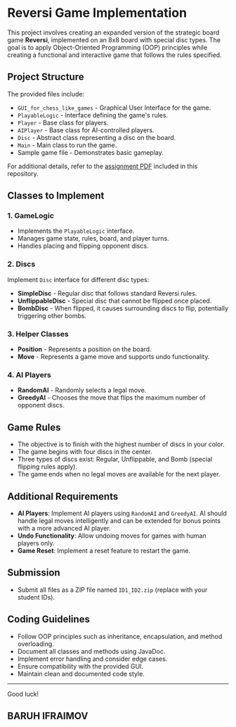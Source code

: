 # Reversi Game Implementation

This project involves creating an expanded version of the strategic board game **Reversi**, implemented on an 8x8 board with special disc types. The goal is to apply Object-Oriented Programming (OOP) principles while creating a functional and interactive game that follows the rules specified.

## Project Structure

The provided files include:

- `GUI_for_chess_like_games` - Graphical User Interface for the game.
- `PlayableLogic` - Interface defining the game's rules.
- `Player` - Base class for players.
- `AIPlayer` - Base class for AI-controlled players.
- `Disc` - Abstract class representing a disc on the board.
- `Main` - Main class to run the game.
- Sample game file - Demonstrates basic gameplay.

For additional details, refer to the [assignment PDF](מימוש%20משחק%20רברסי.pdf) included in this repository.

## Classes to Implement

### 1. GameLogic
- Implements the `PlayableLogic` interface.
- Manages game state, rules, board, and player turns.
- Handles placing and flipping opponent discs.

### 2. Discs
Implement `Disc` interface for different disc types:
- **SimpleDisc** - Regular disc that follows standard Reversi rules.
- **UnflippableDisc** - Special disc that cannot be flipped once placed.
- **BombDisc** - When flipped, it causes surrounding discs to flip, potentially triggering other bombs.

### 3. Helper Classes
- **Position** - Represents a position on the board.
- **Move** - Represents a game move and supports undo functionality.

### 4. AI Players
- **RandomAI** - Randomly selects a legal move.
- **GreedyAI** - Chooses the move that flips the maximum number of opponent discs.

## Game Rules

- The objective is to finish with the highest number of discs in your color.
- The game begins with four discs in the center.
- Three types of discs exist: Regular, Unflippable, and Bomb (special flipping rules apply).
- The game ends when no legal moves are available for the next player.

## Additional Requirements

- **AI Players**: Implement AI players using `RandomAI` and `GreedyAI`. AI should handle legal moves intelligently and can be extended for bonus points with a more advanced AI player.
- **Undo Functionality**: Allow undoing moves for games with human players only.
- **Game Reset**: Implement a reset feature to restart the game.

## Submission

- Submit all files as a ZIP file named `ID1_ID2.zip` (replace with your student IDs).

## Coding Guidelines

- Follow OOP principles such as inheritance, encapsulation, and method overloading.
- Document all classes and methods using JavaDoc.
- Implement error handling and consider edge cases.
- Ensure compatibility with the provided GUI.
- Maintain clean and documented code style.

---

Good luck!

## BARUH IFRAIMOV